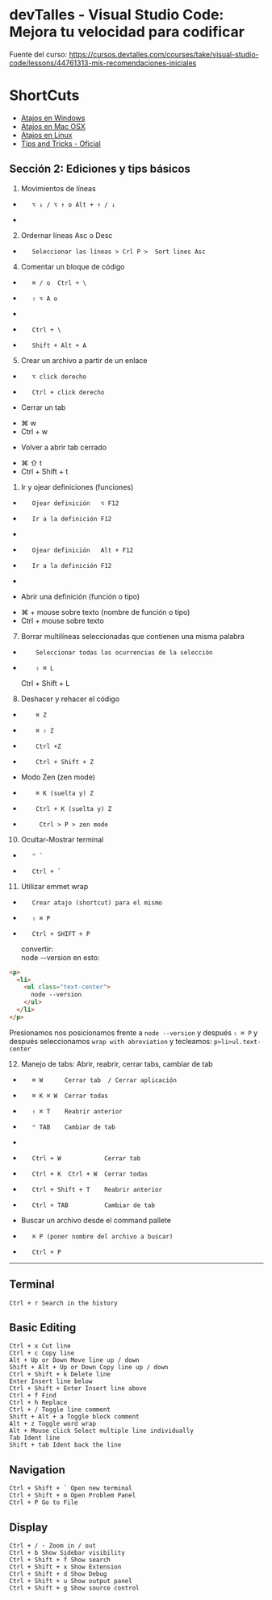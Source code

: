 # devTalles - Visual Studio Code: Mejora tu velocidad para codificar

Fuente del curso: https://cursos.devtalles.com/courses/take/visual-studio-code/lessons/44761313-mis-recomendaciones-iniciales

# ShortCuts

- [Atajos en Windows](https://code.visualstudio.com/shortcuts/keyboard-shortcuts-windows.pdf)
- [Atajos en Mac OSX](https://code.visualstudio.com/shortcuts/keyboard-shortcuts-macos.pdf)
- [Atajos en Linux](https://code.visualstudio.com/shortcuts/keyboard-shortcuts-linux.pdf)
- [Tips and Tricks - Oficial](https://code.visualstudio.com/docs/getstarted/tips-and-tricks)

## Sección 2: Ediciones y tips básicos

1.  Movimientos de líneas

-        ⌥ ↓ / ⌥ ↑ o Alt + ↑ / ↓
-

2.  Ordernar líneas Asc o Desc

-        Seleccionar las líneas > Crl P >  Sort lines Asc

4.  Comentar un bloque de código

-        ⌘ / o  Ctrl + \
-        ⇧ ⌥ A o
-
-        Ctrl + \
-        Shift + Alt + A

5.  Crear un archivo a partir de un enlace <a href="enlace-aquí"></a>

-        ⌥ click derecho
-        Ctrl + click derecho

* Cerrar un tab

- ⌘ w
- Ctrl + w

* Volver a abrir tab cerrado

- ⌘ ⇧ t
- Ctrl + Shift + t

1.  Ir y ojear definiciones (funciones)

-        Ojear definición   ⌥ F12
-        Ir a la definición F12
-
-        Ojear definición   Alt + F12
-        Ir a la definición F12
-

* Abrir una definición (función o tipo)

- ⌘ + mouse sobre texto (nombre de función o tipo)
- Ctrl + mouse sobre texto

7.  Borrar multilíneas seleccionadas que contienen una misma palabra

-         Seleccionar todas las ocurrencias de la selección
-         ⇧ ⌘ L
  Ctrl + Shift + L

8.  Deshacer y rehacer el código

-         ⌘ Z
-         ⌘ ⇧ Z
-         Ctrl +Z
-         Ctrl + Shift + Z

- Modo Zen (zen mode)
-         ⌘ K (suelta y) Z
-         Ctrl + K (suelta y) Z
-          Ctrl > P > zen mode

10. Ocultar-Mostrar terminal

-        ⌃ `
-        Ctrl + `

11. Utilizar emmet wrap

-        Crear atajo (shortcut) para el mismo
-        ⇧ ⌘ P
-        Ctrl + SHIFT + P
  convertir:  
   node --version
  en esto:

```html
<p>
  <li>
    <ul class="text-center">
      node --version
    </ul>
  </li>
</p>
```

Presionamos nos posicionamos frente a `node --version` y después `⇧ ⌘ P` y después seleccionamos `wrap with abreviation`
y tecleamos: `p>li>ul.text-center`

12. Manejo de tabs: Abrir, reabrir, cerrar tabs, cambiar de tab

-        ⌘ W      Cerrar tab  / Cerrar aplicación
-        ⌘ K ⌘ W  Cerrar todas
-        ⇧ ⌘ T    Reabrir anterior
-        ⌃ TAB    Cambiar de tab
-
-        Ctrl + W            Cerrar tab
-        Ctrl + K  Ctrl + W  Cerrar todas
-        Ctrl + Shift + T    Reabrir anterior
-        Ctrl + TAB          Cambiar de tab

- Buscar un archivo desde el command pallete

-        ⌘ P (poner nombre del archivo a buscar)
-        Ctrl + P

---

## Terminal

    Ctrl + r Search in the history

## Basic Editing

    Ctrl + x Cut line
    Ctrl + c Copy line
    Alt + Up or Down Move line up / down
    Shift + Alt + Up or Down Copy line up / down
    Ctrl + Shift + k Delete line
    Enter Insert line below
    Ctrl + Shift + Enter Insert line above
    Ctrl + f Find
    Ctrl + h Replace
    Ctrl + / Toggle line comment
    Shift + Alt + a Toggle block comment
    Alt + z Toggle word wrap
    Alt + Mouse click Select multiple line individually
    Tab Ident line
    Shift + tab Ident back the line

## Navigation

    Ctrl + Shift + ` Open new terminal
    Ctrl + Shift + m Open Problem Panel
    Ctrl + P Go to File

## Display

    Ctrl + / - Zoom in / out
    Ctrl + b Show Sidebar visibility
    Ctrl + Shift + f Show search
    Ctrl + Shift + x Show Extension
    Ctrl + Shift + d Show Debug
    Ctrl + Shift + u Show output panel
    Ctrl + Shift + g Show source control
